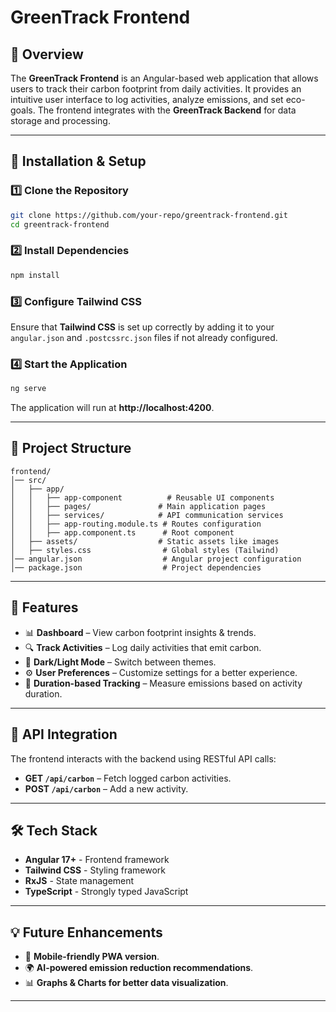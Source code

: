 # GreenTrack Frontend

## 🌱 Overview
The **GreenTrack Frontend** is an Angular-based web application that allows users to track their carbon footprint from daily activities. It provides an intuitive user interface to log activities, analyze emissions, and set eco-goals. The frontend integrates with the **GreenTrack Backend** for data storage and processing.

---

## 🚀 Installation & Setup
### **1️⃣ Clone the Repository**
```sh
git clone https://github.com/your-repo/greentrack-frontend.git
cd greentrack-frontend
```

### **2️⃣ Install Dependencies**
```sh
npm install
```

### **3️⃣ Configure Tailwind CSS**
Ensure that **Tailwind CSS** is set up correctly by adding it to your `angular.json` and `.postcssrc.json` files if not already configured.

### **4️⃣ Start the Application**
```sh
ng serve
```
The application will run at **http://localhost:4200**.

---

## 📁 Project Structure
```
frontend/
│── src/
│   ├── app/
│   │   ├── app-component          # Reusable UI components
│   │   ├── pages/               # Main application pages
│   │   ├── services/            # API communication services
│   │   ├── app-routing.module.ts # Routes configuration
│   │   ├── app.component.ts      # Root component
│   ├── assets/                  # Static assets like images
│   ├── styles.css                # Global styles (Tailwind)
│── angular.json                  # Angular project configuration
│── package.json                  # Project dependencies
```

---

## 📌 Features
- 📊 **Dashboard** – View carbon footprint insights & trends.
- 🔍 **Track Activities** – Log daily activities that emit carbon.
- 🎨 **Dark/Light Mode** – Switch between themes.
- ⚙️ **User Preferences** – Customize settings for a better experience.
- 📅 **Duration-based Tracking** – Measure emissions based on activity duration.

---

## 🔗 API Integration
The frontend interacts with the backend using RESTful API calls:

- **GET `/api/carbon`** – Fetch logged carbon activities.
- **POST `/api/carbon`** – Add a new activity.

---

## 🛠 Tech Stack
- **Angular 17+** - Frontend framework
- **Tailwind CSS** - Styling framework
- **RxJS** - State management
- **TypeScript** - Strongly typed JavaScript

---

## 💡 Future Enhancements
- 📱 **Mobile-friendly PWA version**.
- 🌍 **AI-powered emission reduction recommendations**.
- 📊 **Graphs & Charts for better data visualization**.

---